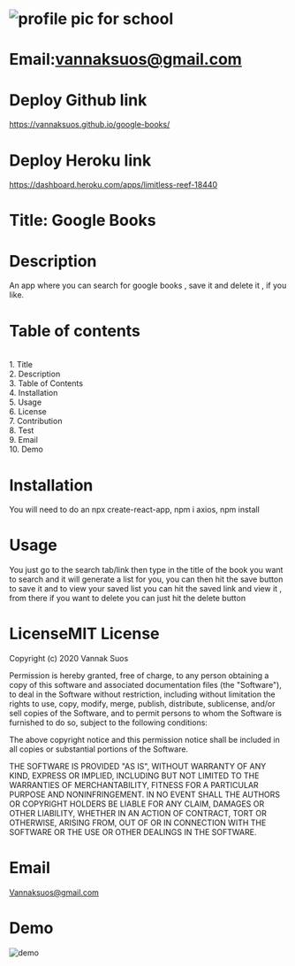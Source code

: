 
# ![profile pic for school](https://avatars1.githubusercontent.com/u/59664686?v=4)

# Email:vannaksuos@gmail.com

# Deploy Github link
https://vannaksuos.github.io/google-books/

# Deploy Heroku link
https://dashboard.heroku.com/apps/limitless-reef-18440

# Title: Google Books

# Description
An app where you can search for google books , save it and delete it , if you like.

# Table of contents
<br/>1. Title<br/>2. Description<br/>3. Table of Contents<br/>4. Installation<br/>5. Usage<br/>6. License<br/>7. Contribution<br/>8. Test<br/>9. Email<br/>10. Demo<br/>

# Installation
You will need to do an npx create-react-app, npm i axios, npm install 

# Usage
You just go to the search tab/link then type in the title of the book you want to search and it will generate a list for you, you can then hit the save button to save it and to view your saved list you can hit the saved link and view it , from there if you want to delete you can just hit the delete button

# LicenseMIT License

Copyright (c) 2020 Vannak Suos

Permission is hereby granted, free of charge, to any person obtaining a copy of this software and associated documentation files (the "Software"), to deal in the Software without restriction, including without limitation the rights to use, copy, modify, merge, publish, distribute, sublicense, and/or sell copies of the Software, and to permit persons to whom the Software is furnished to do so, subject to the following conditions:

The above copyright notice and this permission notice shall be included in all copies or substantial portions of the Software.

THE SOFTWARE IS PROVIDED "AS IS", WITHOUT WARRANTY OF ANY KIND, EXPRESS OR IMPLIED, INCLUDING BUT NOT LIMITED TO THE WARRANTIES OF MERCHANTABILITY, FITNESS FOR A PARTICULAR PURPOSE AND NONINFRINGEMENT. IN NO EVENT SHALL THE AUTHORS OR COPYRIGHT HOLDERS BE LIABLE FOR ANY CLAIM, DAMAGES OR OTHER LIABILITY, WHETHER IN AN ACTION OF CONTRACT, TORT OR OTHERWISE, ARISING FROM, OUT OF OR IN CONNECTION WITH THE SOFTWARE OR THE USE OR OTHER DEALINGS IN THE SOFTWARE.


# Email
Vannaksuos@gmail.com

# Demo
![demo](https://user-images.githubusercontent.com/59664686/85332381-dd158500-b4a5-11ea-8c3c-d676ba9bb1fe.gif)
